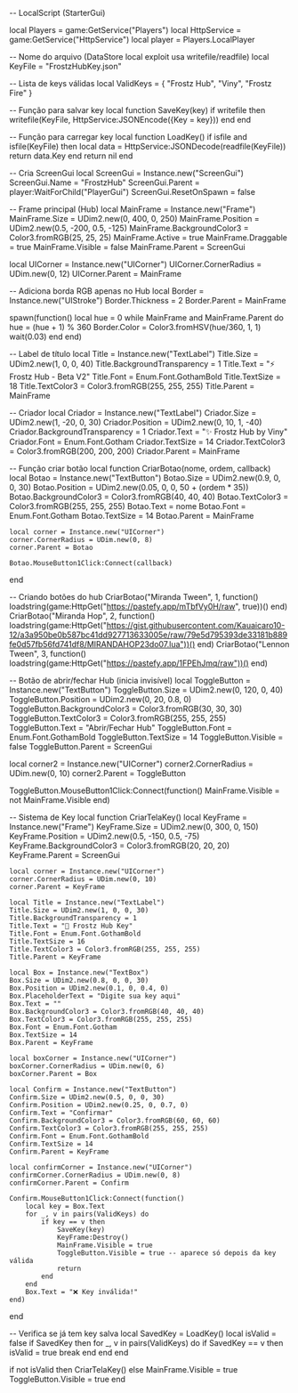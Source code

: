 -- LocalScript (StarterGui)

local Players = game:GetService("Players")
local HttpService = game:GetService("HttpService")
local player = Players.LocalPlayer

-- Nome do arquivo (DataStore local exploit usa writefile/readfile)
local KeyFile = "FrostzHubKey.json"

-- Lista de keys válidas
local ValidKeys = {
	"Frostz Hub",
	"Viny",
	"Frostz Fire"
}

-- Função para salvar key
local function SaveKey(key)
	if writefile then
		writefile(KeyFile, HttpService:JSONEncode({Key = key}))
	end
end

-- Função para carregar key
local function LoadKey()
	if isfile and isfile(KeyFile) then
		local data = HttpService:JSONDecode(readfile(KeyFile))
		return data.Key
	end
	return nil
end

-- Cria ScreenGui
local ScreenGui = Instance.new("ScreenGui")
ScreenGui.Name = "FrostzHub"
ScreenGui.Parent = player:WaitForChild("PlayerGui")
ScreenGui.ResetOnSpawn = false

-- Frame principal (Hub)
local MainFrame = Instance.new("Frame")
MainFrame.Size = UDim2.new(0, 400, 0, 250)
MainFrame.Position = UDim2.new(0.5, -200, 0.5, -125)
MainFrame.BackgroundColor3 = Color3.fromRGB(25, 25, 25)
MainFrame.Active = true
MainFrame.Draggable = true
MainFrame.Visible = false
MainFrame.Parent = ScreenGui

local UICorner = Instance.new("UICorner")
UICorner.CornerRadius = UDim.new(0, 12)
UICorner.Parent = MainFrame

-- Adiciona borda RGB apenas no Hub
local Border = Instance.new("UIStroke")
Border.Thickness = 2
Border.Parent = MainFrame

spawn(function()
	local hue = 0
	while MainFrame and MainFrame.Parent do
		hue = (hue + 1) % 360
		Border.Color = Color3.fromHSV(hue/360, 1, 1)
		wait(0.03)
	end
end)

-- Label de título
local Title = Instance.new("TextLabel")
Title.Size = UDim2.new(1, 0, 0, 40)
Title.BackgroundTransparency = 1
Title.Text = "⚡ Frostz Hub - Beta V2"
Title.Font = Enum.Font.GothamBold
Title.TextSize = 18
Title.TextColor3 = Color3.fromRGB(255, 255, 255)
Title.Parent = MainFrame

-- Criador
local Criador = Instance.new("TextLabel")
Criador.Size = UDim2.new(1, -20, 0, 30)
Criador.Position = UDim2.new(0, 10, 1, -40)
Criador.BackgroundTransparency = 1
Criador.Text = "✨ Frostz Hub by Viny"
Criador.Font = Enum.Font.Gotham
Criador.TextSize = 14
Criador.TextColor3 = Color3.fromRGB(200, 200, 200)
Criador.Parent = MainFrame

-- Função criar botão
local function CriarBotao(nome, ordem, callback)
	local Botao = Instance.new("TextButton")
	Botao.Size = UDim2.new(0.9, 0, 0, 30)
	Botao.Position = UDim2.new(0.05, 0, 0, 50 + (ordem * 35))
	Botao.BackgroundColor3 = Color3.fromRGB(40, 40, 40)
	Botao.TextColor3 = Color3.fromRGB(255, 255, 255)
	Botao.Text = nome
	Botao.Font = Enum.Font.Gotham
	Botao.TextSize = 14
	Botao.Parent = MainFrame

	local corner = Instance.new("UICorner")
	corner.CornerRadius = UDim.new(0, 8)
	corner.Parent = Botao

	Botao.MouseButton1Click:Connect(callback)
end


-- Criando botões do hub
CriarBotao("Miranda Tween", 1, function()
	loadstring(game:HttpGet("https://pastefy.app/mTbfVy0H/raw", true))()
end)
CriarBotao("Miranda Hop", 2, function()
	loadstring(game:HttpGet("https://gist.githubusercontent.com/Kauaicaro10-12/a3a950be0b587bc41dd927713633005e/raw/79e5d795393de33181b889fe0d57fb56fd741df8/MIRANDAHOP23do07.lua"))()
end)
CriarBotao("Lennon Tween", 3, function()
	loadstring(game:HttpGet("https://pastefy.app/1FPEhJmq/raw"))()
end)

-- Botão de abrir/fechar Hub (inicia invisível)
local ToggleButton = Instance.new("TextButton")
ToggleButton.Size = UDim2.new(0, 120, 0, 40)
ToggleButton.Position = UDim2.new(0, 20, 0.8, 0)
ToggleButton.BackgroundColor3 = Color3.fromRGB(30, 30, 30)
ToggleButton.TextColor3 = Color3.fromRGB(255, 255, 255)
ToggleButton.Text = "Abrir/Fechar Hub"
ToggleButton.Font = Enum.Font.GothamBold
ToggleButton.TextSize = 14
ToggleButton.Visible = false
ToggleButton.Parent = ScreenGui

local corner2 = Instance.new("UICorner")
corner2.CornerRadius = UDim.new(0, 10)
corner2.Parent = ToggleButton

ToggleButton.MouseButton1Click:Connect(function()
	MainFrame.Visible = not MainFrame.Visible
end)

-- Sistema de Key
local function CriarTelaKey()
	local KeyFrame = Instance.new("Frame")
	KeyFrame.Size = UDim2.new(0, 300, 0, 150)
	KeyFrame.Position = UDim2.new(0.5, -150, 0.5, -75)
	KeyFrame.BackgroundColor3 = Color3.fromRGB(20, 20, 20)
	KeyFrame.Parent = ScreenGui

	local corner = Instance.new("UICorner")
	corner.CornerRadius = UDim.new(0, 10)
	corner.Parent = KeyFrame

	local Title = Instance.new("TextLabel")
	Title.Size = UDim2.new(1, 0, 0, 30)
	Title.BackgroundTransparency = 1
	Title.Text = "🔑 Frostz Hub Key"
	Title.Font = Enum.Font.GothamBold
	Title.TextSize = 16
	Title.TextColor3 = Color3.fromRGB(255, 255, 255)
	Title.Parent = KeyFrame

	local Box = Instance.new("TextBox")
	Box.Size = UDim2.new(0.8, 0, 0, 30)
	Box.Position = UDim2.new(0.1, 0, 0.4, 0)
	Box.PlaceholderText = "Digite sua key aqui"
	Box.Text = ""
	Box.BackgroundColor3 = Color3.fromRGB(40, 40, 40)
	Box.TextColor3 = Color3.fromRGB(255, 255, 255)
	Box.Font = Enum.Font.Gotham
	Box.TextSize = 14
	Box.Parent = KeyFrame

	local boxCorner = Instance.new("UICorner")
	boxCorner.CornerRadius = UDim.new(0, 6)
	boxCorner.Parent = Box

	local Confirm = Instance.new("TextButton")
	Confirm.Size = UDim2.new(0.5, 0, 0, 30)
	Confirm.Position = UDim2.new(0.25, 0, 0.7, 0)
	Confirm.Text = "Confirmar"
	Confirm.BackgroundColor3 = Color3.fromRGB(60, 60, 60)
	Confirm.TextColor3 = Color3.fromRGB(255, 255, 255)
	Confirm.Font = Enum.Font.GothamBold
	Confirm.TextSize = 14
	Confirm.Parent = KeyFrame

	local confirmCorner = Instance.new("UICorner")
	confirmCorner.CornerRadius = UDim.new(0, 8)
	confirmCorner.Parent = Confirm

	Confirm.MouseButton1Click:Connect(function()
		local key = Box.Text
		for _, v in pairs(ValidKeys) do
			if key == v then
				SaveKey(key)
				KeyFrame:Destroy()
				MainFrame.Visible = true
				ToggleButton.Visible = true -- aparece só depois da key válida
				return
			end
		end
		Box.Text = "❌ Key inválida!"
	end)
end

-- Verifica se já tem key salva
local SavedKey = LoadKey()
local isValid = false
if SavedKey then
	for _, v in pairs(ValidKeys) do
		if SavedKey == v then
			isValid = true
			break
		end
	end
end

if not isValid then
	CriarTelaKey()
else
	MainFrame.Visible = true
	ToggleButton.Visible = true
end
